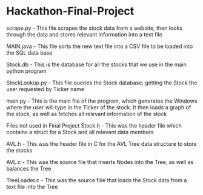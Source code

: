 # Hackathon-Final-Project

scrape.py - This file scrapes the stock data from a website, then looks through the data and stores relevant information into a text file

MAIN.java - This file sorts the new text file into a CSV file to be loaded into the SQL data base

Stock.db - This is the database for all the stocks that we use in the main python program

StockLookup.py - This file queries the Stock database, getting the Stock the user requested by Ticker name

main.py - This is the main file of the program, which generates the Windows where the user will type in the Ticker of the stock. It then loads a graph of the stock, as well as fetches        all relevant information of the stock


Files not used in Final Project
Stock.h - This was the header file which contains a struct for a Stock and all relevant data members

AVL.h - This was the header file in C for the AVL Tree data structure to store the stocks

AVL.c - This was the source file that inserts Nodes into the Tree, as well as balances the Tree

TreeLoader.c - This was the source fiile that loads the Stock data from a text file into the Tree
